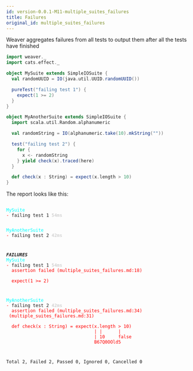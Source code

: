 ```yaml
---
id: version-0.0.1-M11-multiple_suites_failures
title: Failures
original_id: multiple_suites_failures
---
```


Weaver aggregates failures from all tests to output them after all the tests have finished

```scala
import weaver._
import cats.effect._

object MySuite extends SimpleIOSuite {
  val randomUUID = IO(java.util.UUID.randomUUID())

  pureTest("failing test 1") {
    expect(1 >= 2)
  }
}

object MyAnotherSuite extends SimpleIOSuite {
  import scala.util.Random.alphanumeric

  val randomString = IO(alphanumeric.take(10).mkString(""))

  test("failing test 2") {
    for {
      x <- randomString
    } yield check(x).traced(here)
  }

  def check(x : String) = expect(x.length > 10)
}
```

The report looks like this:

<div class='terminal'><pre><code class = 'nohighlight'>
<span style='color: cyan'>MySuite</span>
<span style='color: red'>-&nbsp;</span>failing&nbsp;test&nbsp;1&nbsp;<span style='color: lightgray'><b>54ms</span></b>

<span style='color: cyan'>MyAnotherSuite</span>
<span style='color: red'>-&nbsp;</span>failing&nbsp;test&nbsp;2&nbsp;<span style='color: lightgray'><b>42ms</span></b>

<span style='color: red'>*************</span>FAILURES<span style='color: red'>*************</span>
<span style='color: cyan'>MySuite</span>
<span style='color: red'>-&nbsp;</span>failing&nbsp;test&nbsp;1&nbsp;<span style='color: lightgray'><b>54ms</span></b><br /><span style='color: red'>&nbsp;&nbsp;assertion&nbsp;failed&nbsp;(multiple_suites_failures.md:18)<br /><br />&nbsp;&nbsp;expect(1&nbsp;>=&nbsp;2)</span>

<span style='color: cyan'>MyAnotherSuite</span>
<span style='color: red'>-&nbsp;</span>failing&nbsp;test&nbsp;2&nbsp;<span style='color: lightgray'><b>42ms</span></b><br /><span style='color: red'>&nbsp;&nbsp;assertion&nbsp;failed&nbsp;(multiple_suites_failures.md:34)<br />&nbsp;(multiple_suites_failures.md:31)<br /><br />&nbsp;&nbsp;def&nbsp;check(x&nbsp;:&nbsp;String)&nbsp;=&nbsp;expect(x.length&nbsp;>&nbsp;10)<br />&nbsp;&nbsp;&nbsp;&nbsp;&nbsp;&nbsp;&nbsp;&nbsp;&nbsp;&nbsp;&nbsp;&nbsp;&nbsp;&nbsp;&nbsp;&nbsp;&nbsp;&nbsp;&nbsp;&nbsp;&nbsp;&nbsp;&nbsp;&nbsp;&nbsp;&nbsp;&nbsp;&nbsp;&nbsp;&nbsp;&nbsp;&nbsp;&nbsp;|&nbsp;|&nbsp;&nbsp;&nbsp;&nbsp;&nbsp;&nbsp;|<br />&nbsp;&nbsp;&nbsp;&nbsp;&nbsp;&nbsp;&nbsp;&nbsp;&nbsp;&nbsp;&nbsp;&nbsp;&nbsp;&nbsp;&nbsp;&nbsp;&nbsp;&nbsp;&nbsp;&nbsp;&nbsp;&nbsp;&nbsp;&nbsp;&nbsp;&nbsp;&nbsp;&nbsp;&nbsp;&nbsp;&nbsp;&nbsp;&nbsp;|&nbsp;10&nbsp;&nbsp;&nbsp;&nbsp;&nbsp;false<br />&nbsp;&nbsp;&nbsp;&nbsp;&nbsp;&nbsp;&nbsp;&nbsp;&nbsp;&nbsp;&nbsp;&nbsp;&nbsp;&nbsp;&nbsp;&nbsp;&nbsp;&nbsp;&nbsp;&nbsp;&nbsp;&nbsp;&nbsp;&nbsp;&nbsp;&nbsp;&nbsp;&nbsp;&nbsp;&nbsp;&nbsp;&nbsp;&nbsp;B67Q0OOld5</span>

Total&nbsp;2,&nbsp;Failed&nbsp;2,&nbsp;Passed&nbsp;0,&nbsp;Ignored&nbsp;0,&nbsp;Cancelled&nbsp;0
</code></pre></div>
